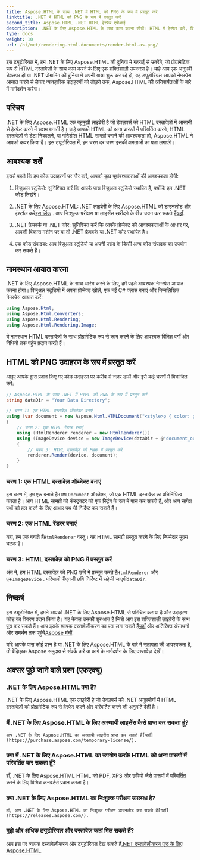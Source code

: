 ```yaml
---
title: Aspose.HTML के साथ .NET में HTML को PNG के रूप में प्रस्तुत करें
linktitle: .NET में HTML को PNG के रूप में प्रस्तुत करें
second_title: Aspose.HTML .NET HTML हेरफेर एपीआई
description: .NET के लिए Aspose.HTML के साथ काम करना सीखें। HTML में हेरफेर करें, विभिन्न प्रारूपों में कनवर्ट करें, और भी बहुत कुछ। इस व्यापक ट्यूटोरियल में गोता लगाएँ!
type: docs
weight: 10
url: /hi/net/rendering-html-documents/render-html-as-png/
---
```


इस ट्यूटोरियल में, हम .NET के लिए Aspose.HTML की दुनिया में गहराई से उतरेंगे, जो प्रोग्रामेटिक रूप से HTML दस्तावेज़ों के साथ काम करने के लिए एक शक्तिशाली उपकरण है। चाहे आप एक अनुभवी डेवलपर हों या .NET प्रोग्रामिंग की दुनिया में अपनी यात्रा शुरू कर रहे हों, यह ट्यूटोरियल आपको नेमस्पेस आयात करने से लेकर व्यावहारिक उदाहरणों को तोड़ने तक, Aspose.HTML की अनिवार्यताओं के बारे में मार्गदर्शन करेगा।

## परिचय

.NET के लिए Aspose.HTML एक बहुमुखी लाइब्रेरी है जो डेवलपर्स को HTML दस्तावेज़ों में आसानी से हेरफेर करने में सक्षम बनाती है। चाहे आपको HTML को अन्य प्रारूपों में परिवर्तित करने, HTML दस्तावेज़ों से डेटा निकालने, या गतिशील HTML सामग्री बनाने की आवश्यकता हो, Aspose.HTML ने आपको कवर किया है। इस ट्यूटोरियल में, हम चरण दर चरण इसकी क्षमताओं का पता लगाएंगे।

## आवश्यक शर्तें

इससे पहले कि हम कोड उदाहरणों पर गौर करें, आपको कुछ पूर्वावश्यकताओं की आवश्यकता होगी:

1. विजुअल स्टूडियो: सुनिश्चित करें कि आपके पास विजुअल स्टूडियो स्थापित है, क्योंकि हम .NET कोड लिखेंगे।

2.  .NET के लिए Aspose.HTML: .NET लाइब्रेरी के लिए Aspose.HTML को डाउनलोड और इंस्टॉल करें[इस लिंक](https://releases.aspose.com/html/net/) . आप नि:शुल्क परीक्षण या लाइसेंस खरीदने के बीच चयन कर सकते हैं[यहाँ](https://purchase.aspose.com/buy).

3. .NET फ्रेमवर्क या .NET कोर: सुनिश्चित करें कि आपके प्रोजेक्ट की आवश्यकताओं के आधार पर, आपकी विकास मशीन पर या तो .NET फ्रेमवर्क या .NET कोर स्थापित है।

4. एक कोड संपादक: आप विज़ुअल स्टूडियो या अपनी पसंद के किसी अन्य कोड संपादक का उपयोग कर सकते हैं।

## नामस्थान आयात करना

.NET के लिए Aspose.HTML के साथ आरंभ करने के लिए, हमें पहले आवश्यक नेमस्पेस आयात करना होगा। विजुअल स्टूडियो में अपना प्रोजेक्ट खोलें, एक नई C# क्लास बनाएं और निम्नलिखित नेमस्पेस आयात करें:

```csharp
using Aspose.Html;
using Aspose.Html.Converters;
using Aspose.Html.Rendering;
using Aspose.Html.Rendering.Image;
```

ये नामस्थान HTML दस्तावेज़ों के साथ प्रोग्रामेटिक रूप से काम करने के लिए आवश्यक विभिन्न वर्गों और विधियों तक पहुंच प्रदान करते हैं।

## HTML को PNG उदाहरण के रूप में प्रस्तुत करें

आइए आपके द्वारा प्रदान किए गए कोड उदाहरण पर करीब से नज़र डालें और इसे कई चरणों में विभाजित करें:

```csharp
// Aspose.HTML के साथ .NET में HTML को PNG के रूप में प्रस्तुत करें
string dataDir = "Your Data Directory";

// चरण 1: एक HTML दस्तावेज़ ऑब्जेक्ट बनाएं
using (var document = new Aspose.Html.HTMLDocument("<style>p { color: green; }</style><p>my first paragraph</p>", @"c:\work\"))
{
    // चरण 2: एक HTML रेंडरर बनाएं
    using (HtmlRenderer renderer = new HtmlRenderer())
    using (ImageDevice device = new ImageDevice(dataDir + @"document_out.png"))
    {
        // चरण 3: HTML दस्तावेज़ को PNG में प्रस्तुत करें
        renderer.Render(device, document);
    }
}
```

### चरण 1: एक HTML दस्तावेज़ ऑब्जेक्ट बनाएं

 इस चरण में, हम एक बनाते हैं`HTMLDocument` ऑब्जेक्ट, जो एक HTML दस्तावेज़ का प्रतिनिधित्व करता है। आप HTML सामग्री को कंस्ट्रक्टर को एक स्ट्रिंग के रूप में पास कर सकते हैं, और आप सापेक्ष पथों को हल करने के लिए आधार पथ भी निर्दिष्ट कर सकते हैं।

### चरण 2: एक HTML रेंडरर बनाएं

 यहां, हम एक बनाते हैं`HtmlRenderer` वस्तु। यह HTML सामग्री प्रस्तुत करने के लिए जिम्मेदार मुख्य घटक है। 

### चरण 3: HTML दस्तावेज़ को PNG में प्रस्तुत करें

 अंत में, हम HTML दस्तावेज़ को PNG छवि में प्रस्तुत करते हैं`HtmlRenderer` और एक`ImageDevice` . परिणामी पीएनजी छवि निर्दिष्ट में सहेजी जाएगी`dataDir`.

## निष्कर्ष

इस ट्यूटोरियल में, हमने आपको .NET के लिए Aspose.HTML से परिचित कराया है और उदाहरण कोड का विवरण प्रदान किया है। यह केवल उसकी शुरुआत है जिसे आप इस शक्तिशाली लाइब्रेरी के साथ पूरा कर सकते हैं। आप इसके व्यापक दस्तावेज़ीकरण का पता लगा सकते हैं[यहाँ](https://reference.aspose.com/html/net/) और अतिरिक्त संसाधनों और समर्थन तक पहुंचें[Aspose मंचों](https://forum.aspose.com/).

यदि आपके पास कोई प्रश्न है या .NET के लिए Aspose.HTML के बारे में सहायता की आवश्यकता है, तो बेझिझक Aspose समुदाय से संपर्क करें या आगे के मार्गदर्शन के लिए दस्तावेज़ देखें।

## अक्सर पूछे जाने वाले प्रश्न (एफएक्यू)

### .NET के लिए Aspose.HTML क्या है?
   .NET के लिए Aspose.HTML एक लाइब्रेरी है जो डेवलपर्स को .NET अनुप्रयोगों में HTML दस्तावेज़ों को प्रोग्रामेटिक रूप से हेरफेर करने और परिवर्तित करने की अनुमति देती है।

### मैं .NET के लिए Aspose.HTML के लिए अस्थायी लाइसेंस कैसे प्राप्त कर सकता हूं?
    आप .NET के लिए Aspose.HTML का अस्थायी लाइसेंस प्राप्त कर सकते हैं[यहाँ](https://purchase.aspose.com/temporary-license/).

### क्या मैं .NET के लिए Aspose.HTML का उपयोग करके HTML को अन्य प्रारूपों में परिवर्तित कर सकता हूँ?
   हाँ, .NET के लिए Aspose.HTML HTML को PDF, XPS और छवियों जैसे प्रारूपों में परिवर्तित करने के लिए विभिन्न कनवर्टर्स प्रदान करता है।

### क्या .NET के लिए Aspose.HTML का निःशुल्क परीक्षण उपलब्ध है?
    हाँ, आप .NET के लिए Aspose.HTML का निःशुल्क परीक्षण डाउनलोड कर सकते हैं[यहाँ](https://releases.aspose.com/).

### मुझे और अधिक ट्यूटोरियल और दस्तावेज़ कहां मिल सकते हैं?
   आप इस पर व्यापक दस्तावेज़ीकरण और ट्यूटोरियल देख सकते हैं[.NET दस्तावेज़ीकरण पृष्ठ के लिए Aspose.HTML](https://reference.aspose.com/html/net/).